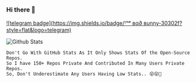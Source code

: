 ### Hi there 👋
[![telegram badge](https://img.shields.io/badge/ᵀʰᵉ вα∂ вυηηу-30302f?style=flat&logo=telegram)](https://t.me/Bad_Bunny_444)

<!-- ![Hits](https://hits.seeyoufarm.com/api/count/incr/badge.svg?url=https://telegram.me/Bad_Bunny_444)

- 🛩 Instrested in Coding 😁
- 📚 Still Studiying..😄
- ⚡ fact: I am Noob😌
- 📫 How to reach me: Telegram - [ᵀʰᵉ вα∂ вυηηу 🇮🇳/🇬🇧](https://telegram.me/Bad_Bunny_444)-->

![Github Stats](https://github-readme-stats.vercel.app/show_icons=true&Total_commits-11.1k+&cache_seconds=86400&theme=radica)
<br>
    
```
Don't Go With GitHub Stats As It Only Shows Stats Of the Open-Source Repos. 
So I have 150+ Repos Private And Contributed In Many Users Private Repos.
So, Don't Underestimate Any Users Having Low Stats.. 😝😝🤪
```
